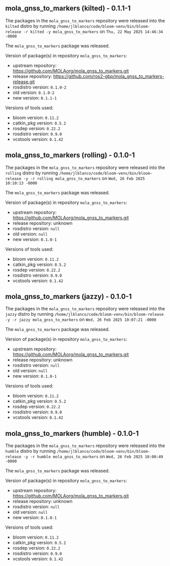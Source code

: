 ## mola_gnss_to_markers (kilted) - 0.1.1-1

The packages in the `mola_gnss_to_markers` repository were released into the `kilted` distro by running `/home/jlblanco/code/bloom-venv/bin/bloom-release -r kilted -y mola_gnss_to_markers` on `Thu, 22 May 2025 14:46:34 -0000`

The `mola_gnss_to_markers` package was released.

Version of package(s) in repository `mola_gnss_to_markers`:

- upstream repository: https://github.com/MOLAorg/mola_gnss_to_markers.git
- release repository: https://github.com/ros2-gbp/mola_gnss_to_markers-release.git
- rosdistro version: `0.1.0-2`
- old version: `0.1.0-2`
- new version: `0.1.1-1`

Versions of tools used:

- bloom version: `0.11.2`
- catkin_pkg version: `0.5.2`
- rosdep version: `0.22.2`
- rosdistro version: `0.9.0`
- vcstools version: `0.1.42`


## mola_gnss_to_markers (rolling) - 0.1.0-1

The packages in the `mola_gnss_to_markers` repository were released into the `rolling` distro by running `/home/jlblanco/code/bloom-venv/bin/bloom-release -y -r rolling mola_gnss_to_markers` on `Wed, 26 Feb 2025 10:10:13 -0000`

The `mola_gnss_to_markers` package was released.

Version of package(s) in repository `mola_gnss_to_markers`:

- upstream repository: https://github.com/MOLAorg/mola_gnss_to_markers.git
- release repository: unknown
- rosdistro version: `null`
- old version: `null`
- new version: `0.1.0-1`

Versions of tools used:

- bloom version: `0.11.2`
- catkin_pkg version: `0.5.2`
- rosdep version: `0.22.2`
- rosdistro version: `0.9.0`
- vcstools version: `0.1.42`


## mola_gnss_to_markers (jazzy) - 0.1.0-1

The packages in the `mola_gnss_to_markers` repository were released into the `jazzy` distro by running `/home/jlblanco/code/bloom-venv/bin/bloom-release -y -r jazzy mola_gnss_to_markers` on `Wed, 26 Feb 2025 10:07:21 -0000`

The `mola_gnss_to_markers` package was released.

Version of package(s) in repository `mola_gnss_to_markers`:

- upstream repository: https://github.com/MOLAorg/mola_gnss_to_markers.git
- release repository: unknown
- rosdistro version: `null`
- old version: `null`
- new version: `0.1.0-1`

Versions of tools used:

- bloom version: `0.11.2`
- catkin_pkg version: `0.5.2`
- rosdep version: `0.22.2`
- rosdistro version: `0.9.0`
- vcstools version: `0.1.42`


## mola_gnss_to_markers (humble) - 0.1.0-1

The packages in the `mola_gnss_to_markers` repository were released into the `humble` distro by running `/home/jlblanco/code/bloom-venv/bin/bloom-release -y -r humble mola_gnss_to_markers` on `Wed, 26 Feb 2025 10:00:49 -0000`

The `mola_gnss_to_markers` package was released.

Version of package(s) in repository `mola_gnss_to_markers`:

- upstream repository: https://github.com/MOLAorg/mola_gnss_to_markers.git
- release repository: unknown
- rosdistro version: `null`
- old version: `null`
- new version: `0.1.0-1`

Versions of tools used:

- bloom version: `0.11.2`
- catkin_pkg version: `0.5.2`
- rosdep version: `0.22.2`
- rosdistro version: `0.9.0`
- vcstools version: `0.1.42`


